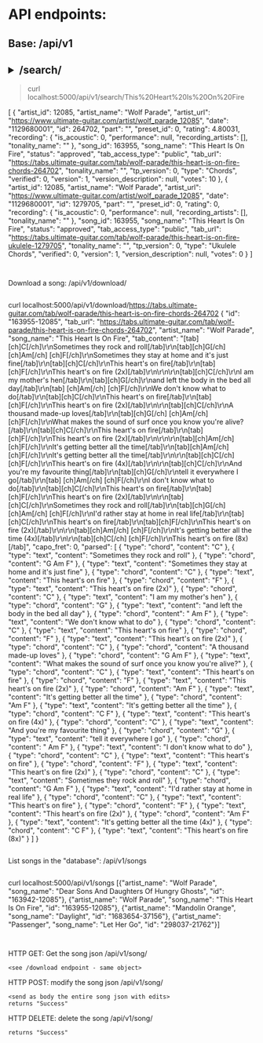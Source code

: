 # API endpoints:

## Base: /api/v1

## <details><summary>/search/<query></summary>```
> curl localhost:5000/api/v1/search/This%20Heart%20Is%20On%20Fire

[
  {
    "artist_id": 12085,
    "artist_name": "Wolf Parade",
    "artist_url": "https://www.ultimate-guitar.com/artist/wolf_parade_12085",
    "date": "1129680001",
    "id": 264702,
    "part": "",
    "preset_id": 0,
    "rating": 4.80031,
    "recording": {
      "is_acoustic": 0,
      "performance": null,
      "recording_artists": [],
      "tonality_name": ""
    },
    "song_id": 163955,
    "song_name": "This Heart Is On Fire",
    "status": "approved",
    "tab_access_type": "public",
    "tab_url": "https://tabs.ultimate-guitar.com/tab/wolf-parade/this-heart-is-on-fire-chords-264702",
    "tonality_name": "",
    "tp_version": 0,
    "type": "Chords",
    "verified": 0,
    "version": 1,
    "version_description": null,
    "votes": 10
  },
  {
    "artist_id": 12085,
    "artist_name": "Wolf Parade",
    "artist_url": "https://www.ultimate-guitar.com/artist/wolf_parade_12085",
    "date": "1129680001",
    "id": 1279705,
    "part": "",
    "preset_id": 0,
    "rating": 0,
    "recording": {
      "is_acoustic": 0,
      "performance": null,
      "recording_artists": [],
      "tonality_name": ""
    },
    "song_id": 163955,
    "song_name": "This Heart Is On Fire",
    "status": "approved",
    "tab_access_type": "public",
    "tab_url": "https://tabs.ultimate-guitar.com/tab/wolf-parade/this-heart-is-on-fire-ukulele-1279705",
    "tonality_name": "",
    "tp_version": 0,
    "type": "Ukulele Chords",
    "verified": 0,
    "version": 1,
    "version_description": null,
    "votes": 0
  }
]
```</details>


```
Download a song:
  /api/v1/download/<url>
```

```
curl localhost:5000/api/v1/download/https://tabs.ultimate-guitar.com/tab/wolf-parade/this-heart-is-on-fire-chords-264702
{
  "id": "163955-12085",
  "tab_url": "https://tabs.ultimate-guitar.com/tab/wolf-parade/this-heart-is-on-fire-chords-264702",
  "artist_name": "Wolf Parade",
  "song_name": "This Heart Is On Fire",
  "tab_content": "[tab][ch]C[/ch]\r\nSometimes they rock and roll[/tab]\r\n[tab][ch]G[/ch]                                         [ch]Am[/ch]   [ch]F[/ch]\r\nSometimes they stay at home and it's just fine[/tab]\r\n[tab][ch]C[/ch]\r\nThis heart's on fire[/tab]\r\n[tab][ch]F[/ch]\r\nThis heart's on fire (2x)[/tab]\r\n\r\n\r\n[tab][ch]C[/ch]\r\nI am my mother's hen[/tab]\r\n[tab][ch]G[/ch]\r\nand left the body in the bed all day[/tab]\r\n[tab]               [ch]Am[/ch]     [ch]F[/ch]\r\nWe don't know what to do[/tab]\r\n[tab][ch]C[/ch]\r\nThis heart's on fire[/tab]\r\n[tab][ch]F[/ch]\r\nThis heart's on fire (2x)[/tab]\r\n\r\n[tab][ch]C[/ch]\r\nA thousand made-up loves[/tab]\r\n[tab][ch]G[/ch]                                                 [ch]Am[/ch]    [ch]F[/ch]\r\nWhat makes the sound of surf once you know you're alive?[/tab]\r\n[tab][ch]C[/ch]\r\nThis heart's on fire[/tab]\r\n[tab][ch]F[/ch]\r\nThis heart's on fire (2x)[/tab]\r\n\r\n\r\n[tab][ch]Am[/ch]                              [ch]F[/ch]\r\nIt's getting better all the time[/tab]\r\n[tab][ch]Am[/ch]                              [ch]F[/ch]\r\nIt's getting better all the time[/tab]\r\n\r\n[tab][ch]C[/ch]               [ch]F[/ch]\r\nThis heart's on fire (4x)[/tab]\r\n\r\n[tab][ch]C[/ch]\r\nAnd you're my favourite thing[/tab]\r\n[tab][ch]G[/ch]\r\ntell it everywhere I go[/tab]\r\n[tab]        [ch]Am[/ch]           [ch]F[/ch]\r\nI don't know what to do[/tab]\r\n[tab][ch]C[/ch]\r\nThis heart's on fire[/tab]\r\n[tab][ch]F[/ch]\r\nThis heart's on fire (2x)[/tab]\r\n\r\n[tab][ch]C[/ch]\r\nSometimes they rock and roll[/tab]\r\n[tab][ch]G[/ch]                                 [ch]Am[/ch]   [ch]F[/ch]\r\nI'd rather stay at home in real life[/tab]\r\n[tab][ch]C[/ch]\r\nThis heart's on fire[/tab]\r\n[tab][ch]F[/ch]\r\nThis heart's on fire (2x)[/tab]\r\n\r\n[tab][ch]Am[/ch]                          [ch]F[/ch]\r\nIt's getting better all the time (4x)[/tab]\r\n\r\n[tab][ch]C[/ch]               [ch]F[/ch]\r\nThis heart's on fire (8x)[/tab]",
  "capo_fret": 0,
  "parsed": [
    {
      "type": "chord",
      "content": "C"
    },
    {
      "type": "text",
      "content": "Sometimes they rock and roll"
    },
    {
      "type": "chord",
      "content": "G                                         Am   F"
    },
    {
      "type": "text",
      "content": "Sometimes they stay at home and it's just fine"
    },
    {
      "type": "chord",
      "content": "C"
    },
    {
      "type": "text",
      "content": "This heart's on fire"
    },
    {
      "type": "chord",
      "content": "F"
    },
    {
      "type": "text",
      "content": "This heart's on fire (2x)"
    },
    {
      "type": "chord",
      "content": "C"
    },
    {
      "type": "text",
      "content": "I am my mother's hen"
    },
    {
      "type": "chord",
      "content": "G"
    },
    {
      "type": "text",
      "content": "and left the body in the bed all day"
    },
    {
      "type": "chord",
      "content": "               Am     F"
    },
    {
      "type": "text",
      "content": "We don't know what to do"
    },
    {
      "type": "chord",
      "content": "C"
    },
    {
      "type": "text",
      "content": "This heart's on fire"
    },
    {
      "type": "chord",
      "content": "F"
    },
    {
      "type": "text",
      "content": "This heart's on fire (2x)"
    },
    {
      "type": "chord",
      "content": "C"
    },
    {
      "type": "chord",
      "content": "A thousand made-up loves"
    },
    {
      "type": "chord",
      "content": "G                                                 Am    F"
    },
    {
      "type": "text",
      "content": "What makes the sound of surf once you know you're alive?"
    },
    {
      "type": "chord",
      "content": "C"
    },
    {
      "type": "text",
      "content": "This heart's on fire"
    },
    {
      "type": "chord",
      "content": "F"
    },
    {
      "type": "text",
      "content": "This heart's on fire (2x)"
    },
    {
      "type": "chord",
      "content": "Am                              F"
    },
    {
      "type": "text",
      "content": "It's getting better all the time"
    },
    {
      "type": "chord",
      "content": "Am                              F"
    },
    {
      "type": "text",
      "content": "It's getting better all the time"
    },
    {
      "type": "chord",
      "content": "C               F"
    },
    {
      "type": "text",
      "content": "This heart's on fire (4x)"
    },
    {
      "type": "chord",
      "content": "C"
    },
    {
      "type": "text",
      "content": "And you're my favourite thing"
    },
    {
      "type": "chord",
      "content": "G"
    },
    {
      "type": "text",
      "content": "tell it everywhere I go"
    },
    {
      "type": "chord",
      "content": "        Am           F"
    },
    {
      "type": "text",
      "content": "I don't know what to do"
    },
    {
      "type": "chord",
      "content": "C"
    },
    {
      "type": "text",
      "content": "This heart's on fire"
    },
    {
      "type": "chord",
      "content": "F"
    },
    {
      "type": "text",
      "content": "This heart's on fire (2x)"
    },
    {
      "type": "chord",
      "content": "C"
    },
    {
      "type": "text",
      "content": "Sometimes they rock and roll"
    },
    {
      "type": "chord",
      "content": "G                                 Am   F"
    },
    {
      "type": "text",
      "content": "I'd rather stay at home in real life"
    },
    {
      "type": "chord",
      "content": "C"
    },
    {
      "type": "text",
      "content": "This heart's on fire"
    },
    {
      "type": "chord",
      "content": "F"
    },
    {
      "type": "text",
      "content": "This heart's on fire (2x)"
    },
    {
      "type": "chord",
      "content": "Am                          F"
    },
    {
      "type": "text",
      "content": "It's getting better all the time (4x)"
    },
    {
      "type": "chord",
      "content": "C               F"
    },
    {
      "type": "text",
      "content": "This heart's on fire (8x)"
    }
  ]
}
```

```
List songs in the "database":
  /api/v1/songs
```

```
curl localhost:5000/api/v1/songs
[{"artist_name": "Wolf Parade", "song_name": "Dear Sons And Daughters Of Hungry Ghosts", "id": "163942-12085"}, {"artist_name": "Wolf Parade", "song_name": "This Heart Is On Fire", "id": "163955-12085"}, {"artist_name": "Mandolin Orange", "song_name": "Daylight", "id": "1683654-37156"}, {"artist_name": "Passenger", "song_name": "Let Her Go", "id": "298037-21762"}]
```


```
HTTP GET:
  Get the song json
  /api/v1/song/<id>
```
<see /download endpoint - same object>

```
HTTP POST:
  modify the song json
  /api/v1/song/<id>
```
<send as body the entire song json with edits>
returns "Success"

```
HTTP DELETE:
  delete the song
  /api/v1/song/<id>
```
returns "Success"
